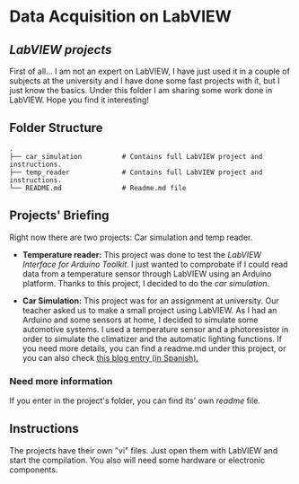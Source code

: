 # Data Acquisition on LabVIEW
## _LabVIEW projects_

First of all... I am not an expert on LabVIEW, I have just used it in a couple of subjects at the university and I have done some fast projects with it, but I just know the basics. Under this folder I am sharing some work done in LabVIEW. Hope you find it interesting!

## Folder Structure

    .
    ├── car_simulation          # Contains full LabVIEW project and instructions.
    ├── temp_reader             # Contains full LabVIEW project and instructions.
    └── README.md               # Readme.md file

## Projects' Briefing
Right now there are two projects: Car simulation and temp reader.

- **Temperature reader:** This project was done to test the *LabVIEW Interface for Arduino Toolkit*. I just wanted to comprobate if I could read data from a temperature sensor through LabVIEW using an Arduino platform. Thanks to this project, I decided to do the _car simulation_.

- **Car Simulation:** This project was for an assignment at university. Our teacher asked us to make a small project using LabVIEW. As I had an Arduino and some sensors at home, I decided to simulate some automotive systems. I used a temperature sensor and a photoresistor in order to simulate the climatizer and the automatic lighting functions. If you need more details, you can find a readme.md under this project, or you can also check [this blog entry (in Spanish).](https://jagumiel.xyz/blog/2018/04/10/simulacion-de-automatismos-en-labview/)

### Need more information
If you enter in the project's folder, you can find its' own _readme_ file.

## Instructions
The projects have their own "vi" files. Just open them with LabVIEW and start the compilation. You also will need some hardware or electronic components.
